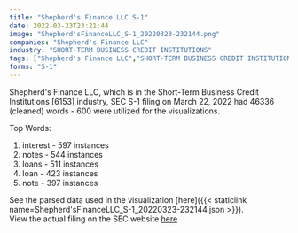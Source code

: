 ```yaml
---
title: "Shepherd's Finance LLC S-1"
date: 2022-03-23T23:21:44
image: "Shepherd'sFinanceLLC_S-1_20220323-232144.png"
companies: "Shepherd's Finance LLC"
industry: "SHORT-TERM BUSINESS CREDIT INSTITUTIONS"
tags: ["Shepherd's Finance LLC","SHORT-TERM BUSINESS CREDIT INSTITUTIONS","03-22-2022","S-1"]
forms: "S-1"
---
```

Shepherd's Finance LLC, which is in the Short-Term Business Credit Institutions [6153] industry, SEC S-1 filing on March 22, 2022 had 46336 (cleaned) words - 600 were utilized for the visualizations.

Top Words:
1. interest - 597 instances
2. notes - 544 instances
3. loans - 511 instances
4. loan - 423 instances
5. note - 397 instances


See the parsed data used in the visualization [here]({{< staticlink name=Shepherd'sFinanceLLC_S-1_20220323-232144.json >}}).  
View the actual filing on the SEC website [here](https://www.sec.gov/Archives/edgar/data/1544190/0001493152-22-007443.txt)